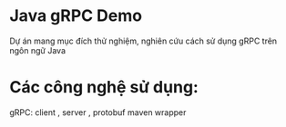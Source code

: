 # Java gRPC Demo
Dự án mang mục đích thử nghiệm, nghiên cứu cách sử dụng gRPC trên ngôn ngữ Java
# Các công nghệ sử dụng: 
gRPC: client , server , protobuf
maven wrapper
 